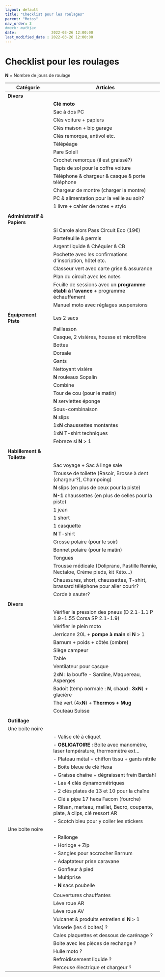 ```yaml
---
layout: default
title: "Checklist pour les roulages"
parent: "Motos"
nav_order: 3
#math: mathjax
date:                2022-03-26 12:00:00
last_modified_date : 2022-03-26 12:00:00
---
```


# Checklist pour les roulages

**N** = Nombre de jours de roulage


| Catégorie                  | Articles                                                                             |
|----------------------------|--------------------------------------------------------------------------------------|
| **Divers**                 |                                                                                      |
|                            | **Clé moto**                                                                         |
|                            | Sac à dos PC                                                                         |
|                            | Clés voiture + papiers                                                               |
|                            | Clés maison + bip garage                                                             |
|                            | Clés remorque, antivol etc.                                                          |
|                            | Télépéage                                                                            |
|                            | Pare Soleil                                                                          |
|                            | Crochet remorque (il est graissé?)                                                   |
|                            | Tapis de sol pour le coffre voiture                                                  |
|                            | Téléphone & chargeur & casque & porte téléphone                                      |
|                            | Chargeur de montre (charger la montre)                                               |
|                            | PC & alimentation pour la veille au soir?                                            |
|                            | 1 livre + cahier de notes + stylo                                                    |
|                            |                                                                                      |
| **Administratif & Papiers**|                                                                                      |
|                            | Si Carole alors Pass Circuit Eco (19€)                                               |
|                            | Portefeuille & permis                                                                |
|                            | Argent liquide & Chéquier & CB                                                       |
|                            | Pochette avec les confirmations d'inscription, hôtel etc.                            |
|                            | Classeur vert avec carte grise & assurance                                           |
|                            | Plan du circuit avec les notes                                                       |
|                            | Feuille de sessions avec un **programme établi à l'avance** + programme échauffement |
|                            | Manuel moto avec réglages suspensions                                                |
|                            |                                                                                      |
| **Équipement Piste**       | Les 2 sacs                                                                           |
|                            | Paillasson                                                                           |
|                            | Casque, 2 visières, housse et microfibre                                             |
|                            | Bottes                                                                               |
|                            | Dorsale                                                                              |
|                            | Gants                                                                                |
|                            | Nettoyant visière                                                                    |
|                            | **N** rouleaux Sopalin                                                               |
|                            | Combine                                                                              |
|                            | Tour de cou (pour le matin)                                                          |
|                            | **N** serviettes éponge                                                              |
|                            | Sous-combinaison                                                                     |
|                            | **N** slips                                                                          |
|                            | 1x**N** chaussettes montantes                                                        |
|                            | 1x**N** T-shirt techniques                                                           |
|                            | Febreze si **N** > 1                                                                 |
|                            |                                                                                      |
| **Habillement & Toilette** |                                                                                      |
|                            | Sac voyage + Sac à linge sale                                                        |
|                            | Trousse de toilette (Rasoir, Brosse à dent (chargeur?), Champoing)                   |
|                            | **N** slips (en plus de ceux pour la piste)                                          |
|                            | **N-1** chaussettes (en plus de celles pour la piste)                                |
|                            | 1 jean                                                                               |
|                            | 1 short                                                                              |
|                            | 1 casquette                                                                          |
|                            | **N** T-shirt                                                                        |
|                            | Grosse polaire (pour le soir)                                                        |
|                            | Bonnet polaire (pour le matin)                                                       |
|                            | Tongues                                                                              |
|                            | Trousse médicale (Doliprane, Pastille Rennie, Nectaloe, Crème pieds, kit Kéto…)      |
|                            | Chaussures, short, chaussettes, T-shirt, brassard téléphone pour aller courir?       |
|                            | Corde à sauter?                                                                      |
|                            |                                                                                      |
| **Divers**                 |                                                                                      |
|                            | Vérifier la pression des pneus (D 2.1-1.1 P 1.9-1.55 Corsa SP 2.1-1.9)               |
|                            | Vérifier le plein moto                                                               |
|                            | Jerricane 20L + **pompe à main** si **N** > 1                                        |
|                            | Barnum + poids + côtés (ombre)                                                       |
|                            | Siège campeur                                                                        |
|                            | Table                                                                                |
|                            | Ventilateur pour casque                                                              |
|                            | 2x**N** : la bouffe - Sardine, Maquereau, Asperges                                   |
|                            | Badoit (temp normale : **N**, chaud : **3xN**) + glacière                            |
|                            | Thé vert (4x**N**) + **Thermos + Mug**                                               |
|                            | Couteau Suisse                                                                       |
|                            |                                                                                      |
| **Outillage**              |                                                                                      |
| Une boite noire            |                                                                                      |
|                            | - Valise clé à cliquet                                                               |
|                            | - **OBLIGATOIRE :** Boite avec manomètre, laser température, thermomètre ext…        |
|                            | - Plateau métal + chiffon tissu + gants nitrile                                      |
|                            | - Boite bleue de clé Hexa                                                            |
|                            | - Graisse chaîne + dégraissant frein Bardahl                                         |
|                            | - Les 4 clés dynamométriques                                                         |
|                            | - 2 clés plates de 13 et 10 pour la chaîne                                           |
|                            | - Clé à pipe 17 hexa Facom (fourche)                                                 |
|                            | - Rilsan, marteau, maillet, Becro, coupante, plate, à clips, clé ressort AR          |
|                            | - Scotch bleu pour y coller les stickers                                             |
| Une boite noire            |                                                                                      |
|                            | - Rallonge                                                                           |
|                            | - Horloge + Zip                                                                      |
|                            | - Sangles pour accrocher Barnum                                                      |
|                            | - Adaptateur prise caravane                                                          |
|                            | - Gonfleur à pied                                                                    |
|                            | - Multiprise                                                                         |
|                            | - **N** sacs poubelle                                                                |
|                            |                                                                                      |
|                            | Couvertures chauffantes                                                              |
|                            | Lève roue AR                                                                         |
|                            | Lève roue AV                                                                         |
|                            | Vulcanet & produits entretien si **N** > 1                                           |
|                            | Visserie (les 4 boites) ?                                                            |
|                            | Cales plaquettes et dessous de carénage ?                                            |
|                            | Boite avec les pièces de rechange ?                                                  |
|                            | Huile moto ?                                                                         |
|                            | Refroidissement liquide ?                                                            |
|                            | Perceuse électrique et chargeur ?                                                    |
